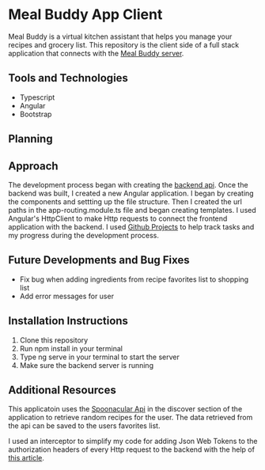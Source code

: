 # Meal Buddy App Client

Meal Buddy is a virtual kitchen assistant that helps you manage your recipes and grocery list. This repository is the client side of a full stack application that connects with the [Meal Buddy server](https://github.com/courtneymcodes/meal-app-server). 

## Tools and Technologies

- Typescript
- Angular
- Bootstrap


## Planning 




## Approach
The development process began with creating the [backend api](https://github.com/courtneymcodes/meal-app-server). Once the backend was built, I created a new Angular application. I began by creating the components and settting up the file structure. Then I created the url paths in the app-routing.module.ts file and began creating templates. I used Angular's HttpClient to make Http requests to connect the frontend application with the backend. I used [Github Projects](https://github.com/users/courtneymcodes/projects/2/views/1) to help track tasks and my progress during the development process. 


## Future Developments and Bug Fixes

- Fix bug when adding ingredients from recipe favorites list to shopping list
- Add error messages for user

## Installation Instructions

1. Clone this repository
2. Run npm install in your terminal 
3. Type ng serve in your terminal to start the server
4. Make sure the backend server is running 

## Additional Resources

This applicatoin uses the [Spoonacular Api](https://spoonacular.com/food-api) in the discover section of the application to retrieve random recipes for the user. The data retrieved from the api can be saved to the users favorites list.

I used an interceptor to simplify my code for adding Json Web Tokens to the authorization headers of every Http request to the backend with the help of [this article](https://medium.com/@ogun.ergin35/automating-jwt-authentication-in-angular-with-an-http-interceptor-5bb2f3ab5572#:~:text=To%20test%20the%20JWT%20interceptor%2C%20you%20can%20use,Finally%2C%20make%20an%20HTTP%20request%3A%20this.http.get%28%27%2Fapi%2Fprotected-resource%27%29.subscribe%28%28response%29%20%3D%3E%20%7B).
